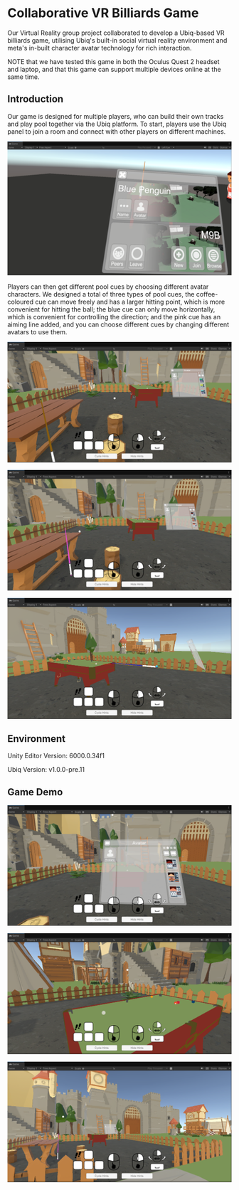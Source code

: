 # Collaborative VR Billiards Game

Our Virtual Reality group project collaborated to develop a Ubiq-based VR billiards game, utilising Ubiq's built-in social virtual reality environment and meta's in-built character avatar technology for rich interaction.

NOTE that we have tested this game in both the Oculus Quest 2 headset and laptop, and that this game can support multiple devices online at the same time.

## Introduction

Our game is designed for multiple players, who can build their own tracks and play pool together via the Ubiq platform. To start, players use the Ubiq panel to join a room and connect with other players on different machines.

<p align="center">
  <img width="auto" src="https://github.com/LordC37/VE_9_CW/blob/main/img/Room_Connect.png">
</p>

Players can then get different pool cues by choosing different avatar characters. We designed a total of three types of pool cues, the coffee-coloured cue can move freely and has a larger hitting point, which is more convenient for hitting the ball; the blue cue can only move horizontally, which is convenient for controlling the direction; and the pink cue has an aiming line added, and you can choose different cues by changing different avatars to use them.

<p align="center">
  <img width="auto" src="https://github.com/LordC37/VE_9_CW/blob/main/img/Brown_Cue.png">
</p>

<p align="center">
  <img width="auto" src="https://github.com/LordC37/VE_9_CW/blob/main/img/Pink_Cue.png">
</p>

<p align="center">
  <img width="auto" src="https://github.com/LordC37/VE_9_CW/blob/main/img/Blue_Cue.png">
</p>

## Environment
Unity Editor Version: 6000.0.34f1

Ubiq Version: v1.0.0-pre.11

## Game Demo

<p align="center">
  <img width="auto" src="https://github.com/LordC37/VE_9_CW/blob/main/img/Demo1.png">
</p>

<p align="center">
  <img width="auto" src="https://github.com/LordC37/VE_9_CW/blob/main/img/Demo2.png">
</p>

<p align="center">
  <img width="auto" src="https://github.com/LordC37/VE_9_CW/blob/main/img/Demo3.png">
</p>
